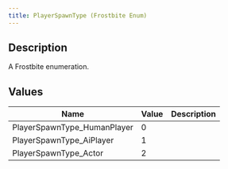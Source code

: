 ```yaml
---
title: PlayerSpawnType (Frostbite Enum)
---
```

## Description

A Frostbite enumeration.

## Values

| Name                         | Value | Description |
| ---------------------------- | ----- | ----------- |
| PlayerSpawnType\_HumanPlayer | 0     |             |
| PlayerSpawnType\_AiPlayer    | 1     |             |
| PlayerSpawnType\_Actor       | 2     |             |
